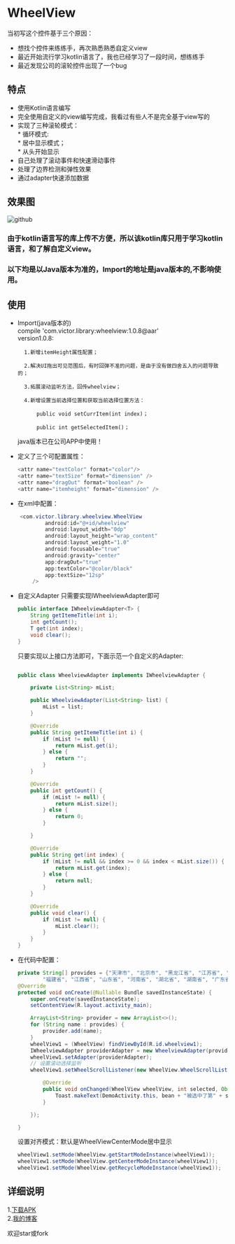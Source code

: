 # WheelView
当初写这个控件基于三个原因：
* 想找个控件来练练手，再次熟悉熟悉自定义view
* 最近开始流行学习kotlin语言了，我也已经学习了一段时间，想练练手
* 最近发现公司的滚轮控件出现了一个bug


## 特点
* 使用Kotlin语言编写
* 完全使用自定义的view编写完成，我看过有些人不是完全基于view写的
* 实现了三种滚轮模式：  
	    * 循环模式:  
        * 居中显示模式；    
        * 从头开始显示
* 自己处理了滚动事件和快速滑动事件
* 处理了边界检测和弹性效果
* 通过adapter快速添加数据


## 效果图
![github](https://github.com/victorfan336/WheelView/blob/master/wheelview.gif)  


### 由于kotlin语言写的库上传不方便，所以该kotlin库只用于学习kotlin语言，和了解自定义view。
### 以下均是以Java版本为准的，Import的地址是java版本的,不影响使用。

## 使用

* Import(java版本的)   
    compile 'com.victor.library:wheelview:1.0.8@aar'  
    version1.0.8:      

        1.新增itemHeight属性配置；      
    	   
    	2.解决UI拖出可见范围后，有时回弹不准的问题，是由于没有做四舍五入的问题导致的；    
    	   
    	3.拓展滚动监听方法，回传wheelview；     
    	
    	4.新增设置当前选择位置和获取当前选择位置方法：     
    	
    		public void setCurrItem(int index)；    
    		  
    		public int getSelectedItem()；   
    		
    java版本已在公司APP中使用！ 


* 定义了三个可配置属性：
	``` java              
    <attr name="textColor" format="color"/>
    <attr name="textSize" format="dimension" />
    <attr name="dragOut" format="boolean" />
    <attr name="itemheight" format="dimension" />
    ```                
* 在xml中配置：
``` java    
	<com.victor.library.wheelview.WheelView
	        android:id="@+id/wheelview"
	        android:layout_width="0dp"
	        android:layout_height="wrap_content"
	        android:layout_weight="1.0"
	        android:focusable="true"
	        android:gravity="center"
	        app:dragOut="true"
	        app:textColor="@color/black"
	        app:textSize="12sp"
        />
```             
* 自定义Adapter
	只需要实现IWheelviewAdapter即可     
	``` java    
	public interface IWheelviewAdapter<T> {
    	String getItemeTitle(int i);       
    	int getCount();              
    	T get(int index);            
    	void clear();             
	}	
	```   
	只要实现以上接口方法即可，下面示范一个自定义的Adapter:
	``` java     

	public class WheelviewAdapter implements IWheelviewAdapter {

	    private List<String> mList;

	    public WheelviewAdapter(List<String> list) {
	        mList = list;
	    }

	    @Override
	    public String getItemeTitle(int i) {
	        if (mList != null) {
	            return mList.get(i);
	        } else {
	            return "";
	        }
	    }

	    @Override
	    public int getCount() {
	        if (mList != null) {
	            return mList.size();
	        } else {
	            return 0;
	        }

	    }

	    @Override
	    public String get(int index) {
	        if (mList != null && index >= 0 && index < mList.size()) {
	            return mList.get(index);
	        } else {
	            return null;
	        }
	    }

	    @Override
	    public void clear() {
	        if (mList != null) {
	            mList.clear();
	        }
	    }
	}

	```     
* 在代码中配置：
	``` java            
	private String[] provides = {"天津市", "北京市", "黑龙江省", "江苏省", "浙江省", "安徽省",
            "福建省", "江西省", "山东省", "河南省", "湖北省", "湖南省", "广东省"};     
    @Override
    protected void onCreate(@Nullable Bundle savedInstanceState) {
        super.onCreate(savedInstanceState);
        setContentView(R.layout.activity_main);

        ArrayList<String> provider = new ArrayList<>();
        for (String name : provides) {
            provider.add(name);
        }
        wheelView1 = (WheelView) findViewById(R.id.wheelview1);
        IWheelviewAdapter providerAdapter = new WheelviewAdapter(provider);
        wheelView1.setAdapter(providerAdapter);    
        // 设置滚动选择监听
        wheelView1.setWheelScrollListener(new WheelView.WheelScrollListener() {

            @Override
            public void onChanged(WheelView wheelView, int selected, Object bean) {
                Toast.makeText(DemoActivity.this, bean + "被选中了第" + selected, Toast.LENGTH_SHORT).show();
            }

        });      

	}       
	```        
	设置对齐模式：默认是WheelViewCenterMode居中显示     
	```java   
	wheelView1.setMode(WheelView.getStartModeInstance(wheelView1));           
	wheelView1.setMode(WheelView.getCenterModeInstance(wheelView1));     
	wheelView1.setMode(WheelView.getRecycleModeInstance(wheelView1));       
	```      

## 详细说明    
1.[下载APK](https://github.com/victorfan336/WheelView/blob/master/app-demo.apk)<br />
2.[我的博客](http://blog.csdn.net/fwt336/article/details/76086360)<br />              
  

欢迎star或fork
